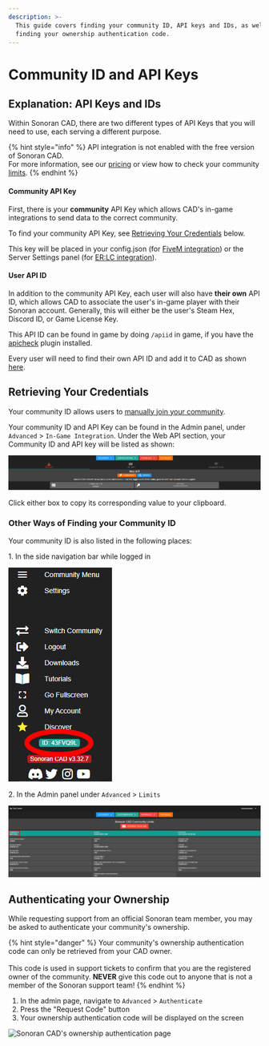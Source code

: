 ```yaml
---
description: >-
  This guide covers finding your community ID, API keys and IDs, as well as
  finding your ownership authentication code.
---
```


# Community ID and API Keys

## Explanation: API Keys and IDs

Within Sonoran CAD, there are two different types of API Keys that you will need to use, each serving a different purpose.&#x20;

{% hint style="info" %}
API integration is not enabled with the free version of Sonoran CAD.\
For more information, see our [pricing](../../pricing/faq/) or view how to check your community [limits](view-your-limits.md).
{% endhint %}

#### **Community API Key**

First, there is your **community** API Key which allows CAD's in-game integrations to send data to the correct community.&#x20;

To find your community API Key, see [Retrieving Your Credentials](finding-your-community-id-and-authentication-code.md#retrieving-your-credentials) below.&#x20;

This key will be placed in your config.json (for [FiveM integration](broken-reference)) or the Server Settings panel (for [ER:LC integration](../../integration-plugins/roblox-er-lc.md)).

#### **User API ID**

In addition to the community API Key, each user will also have **their own** API ID, which allows CAD to associate the user's in-game player with their Sonoran account. Generally, this will either be the user's Steam Hex, Discord ID, or Game License Key.

This API ID can be found in game by doing `/apiid` in game, if you have the [apicheck](broken-reference) plugin installed.

Every user will need to find their own API ID and add it to CAD as shown [here](../../api-integration/getting-started/setting-your-api-id.md).

## Retrieving Your Credentials

Your community ID allows users to [manually join your community](inviting-users-to-your-cad.md).&#x20;

Your community ID and API Key can be found in the Admin panel, under `Advanced` > `In-Game Integration`. Under the Web API section, your Community ID and API key will be listed as shown:

![Sonoran CAD - Web API Information](../../.gitbook/assets/CAD_WebAPICredentials.png)

Click either box to copy its corresponding value to your clipboard.

### Other Ways of Finding your Community ID

Your community ID is also listed in the following places:

1\. In the side navigation bar while logged in

![Community IDs are displayed in the side navigation bar](../../.gitbook/assets/CAD_DropdownID.png)

2\. In the Admin panel under `Advanced` > `Limits`

![Community IDs are also displayed in the admin limits section](../../.gitbook/assets/CAD_Limits.png)

## Authenticating your Ownership

While requesting support from an official Sonoran team member, you may be asked to authenticate your community's ownership.

{% hint style="danger" %}
Your community's ownership authentication code can only be retrieved from your CAD owner.\
\
This code is used in support tickets to confirm that you are the registered owner of the community. **NEVER** give this code out to anyone that is not a member of the Sonoran support team!
{% endhint %}

1. In the admin page, navigate to `Advanced` > `Authenticate`
2. Press the "Request Code" button
3. Your ownership authentication code will be displayed on the screen

![Sonoran CAD's ownership authentication page](../../.gitbook/assets/auth.PNG)
